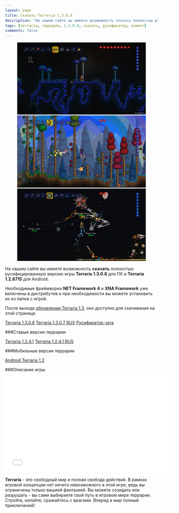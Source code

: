 ```yaml
---
layout: page
title: Скачать Terraria 1.3.0.8
description: "На нашем сайте вы имеете возможность скачать полностью русифицированную версию игры Terraria 1.3.0.8. Необходимые фреймворки NET Framework 4 и XNA Framework уже включены в дистрибутив и, при необходимости, Вы можете установить их из папки с игрой."
tags: [terraria, террария, 1.3.0.8, скачать, русификатор, клиент]
comments: false
---
```


<figure class="third">
	<a href="/images/posts/skachat-terraria/scr1_1280x720.jpg"><img src="/images/posts/skachat-terraria/scr1_600x337.jpg" alt=""></a>
	<a href="/images/posts/skachat-terraria/scr2_1280x720.jpg"><img src="/images/posts/skachat-terraria/scr2_600x337.jpg" alt=""></a>
	<a href="/images/posts/skachat-terraria/scr3_1280x720.jpg"><img src="/images/posts/skachat-terraria/scr3_600x337.jpg" alt=""></a>
</figure>

На нашем сайте вы имеете возможность **скачать** полностью русифицированную версию игры **Terraria 1.3.0.8** для ПК и **Terraria 1.2.6715** для Android.

Необходимые фреймворки **NET Framework 4** и **XNA Framework** уже включены в дистрибутив и при необходимости вы можете установить их из папки с игрой.

После выхода [обновления Terraria 1.3](http://fun.terraz.ru/terraria-1.3-novaya-zhizn.html), оно доступно для скачивания на этой странице.

<div markdown="0"><a href="http://files.terraria-z.ru/?file=YTo2OntzOjc6InNpdGVfaWQiO3M6MzoiNjM4IjtzOjg6ImZpbGVfdXJsIjtzOjM3OiJodHRwOi8vaS50ZXJyYXoucnUvVGVycmFyaWElMjAxLjMuZXhlIjtzOjk6ImZpbGVfbmFtZSI7czoxNjoiVGVycmFyaWEgMS4zLmV4ZSI7czo5OiJmaWxlX3R5cGUiO3M6NToic2V0dXAiO3M6OToiZmlsZV9zaXplIjtzOjg6IjgwNzQwMTY3IjtzOjY6InJhbmRvbSI7aToyMTEyMzk1MTczO30%2C" class="btn btn-success" rel="nofollow" target="_blank">Terraria 1.3.0.8</a>
<a href="http://files.terraria-z.ru/?file=YTo2OntzOjc6InNpdGVfaWQiO3M6MzoiNjM4IjtzOjg6ImZpbGVfdXJsIjtzOjQzOiJodHRwOi8vaS50ZXJyYXoucnUvVGVycmFyaWElMjAxLjMlMjBSVVMuZXhlIjtzOjk6ImZpbGVfbmFtZSI7czoyMDoiVGVycmFyaWEgMS4zIFJVUy5leGUiO3M6OToiZmlsZV90eXBlIjtzOjU6InNldHVwIjtzOjk6ImZpbGVfc2l6ZSI7czo4OiI3OTA0NzYzOCI7czo2OiJyYW5kb20iO2k6MjA4NTgyNjA2Nzt9" class="btn btn-success" rel="nofollow" target="_blank">Terraria 1.3.0.7 RUS</a>
<a href="http://files.terraria-z.ru/?file=YTo2OntzOjc6InNpdGVfaWQiO3M6MzoiNjM4IjtzOjg6ImZpbGVfdXJsIjtzOjc5OiJodHRwOi8vaS50ZXJyYXoucnUv0KLQtdGA0YDQsNGA0LjRjyDQoNGD0YHQuNGE0LjQutCw0YLQvtGAINCn0LDRgtCwIDEuMi4zLjEuemlwIjtzOjk6ImZpbGVfbmFtZSI7czo2MDoi0KLQtdGA0YDQsNGA0LjRjyDQoNGD0YHQuNGE0LjQutCw0YLQvtGAINCn0LDRgtCwIDEuMi4zLjEuemlwIjtzOjk6ImZpbGVfdHlwZSI7czo3OiJhcmNoaXZlIjtzOjk6ImZpbGVfc2l6ZSI7czo2OiIxNTc3MjkiO3M6NjoicmFuZG9tIjtpOjgyMjk0NTU3Njt9" class="btn btn-success" rel="nofollow" target="_blank">Русификатор чата</a></div>

###Старые версии террарии

<div markdown="0"><a href="http://files.terraria-z.ru/?file=YTo2OntzOjc6InNpdGVfaWQiO3M6MzoiNjM4IjtzOjg6ImZpbGVfdXJsIjtzOjM5OiJodHRwOi8vaS50ZXJyYXoucnUvVGVycmFyaWEgMS4yLjQuMS5leGUiO3M6OToiZmlsZV9uYW1lIjtzOjIwOiJUZXJyYXJpYSAxLjIuNC4xLmV4ZSI7czo5OiJmaWxlX3R5cGUiO3M6NToic2V0dXAiO3M6OToiZmlsZV9zaXplIjtzOjg6IjU0ODE0ODUyIjtzOjY6InJhbmRvbSI7aToxODYzMTU2MTU2O30%2C" class="btn btn-success" rel="nofollow" target="_blank">Terraria 1.2.4.1</a>
<a href="http://files.terraria-z.ru/?file=YTo2OntzOjc6InNpdGVfaWQiO3M6MzoiNjM4IjtzOjg6ImZpbGVfdXJsIjtzOjQzOiJodHRwOi8vaS50ZXJyYXoucnUvVGVycmFyaWEgMS4yLjQuMSBSVVMuZXhlIjtzOjk6ImZpbGVfbmFtZSI7czoyNDoiVGVycmFyaWEgMS4yLjQuMSBSVVMuZXhlIjtzOjk6ImZpbGVfdHlwZSI7czo1OiJzZXR1cCI7czo5OiJmaWxlX3NpemUiO3M6ODoiNTQ4MTMwMTQiO3M6NjoicmFuZG9tIjtpOjE4MTM5Mzg5MzU7fQ%2C%2C" class="btn btn-success" rel="nofollow" target="_blank">Terraria 1.2.4.1 RUS</a></div>

###Мобильные версии террарии
<div markdown="0"><a href="http://files.terraria-z.ru/?file=YTo2OntzOjc6InNpdGVfaWQiO3M6MzoiNjM4IjtzOjg6ImZpbGVfdXJsIjtzOjQ4OiJodHRwOi8vaS50ZXJyYXoucnUvQW5kcm9pZF90ZXJyYXJpYV8xLjIuNjcxNS56aXAiO3M6OToiZmlsZV9uYW1lIjtzOjI5OiJBbmRyb2lkX3RlcnJhcmlhXzEuMi42NzE1LnppcCI7czo5OiJmaWxlX3R5cGUiO3M6NzoiYXJjaGl2ZSI7czo5OiJmaWxlX3NpemUiO3M6ODoiODY0MTM3NTIiO3M6NjoicmFuZG9tIjtpOjEwNTc3NDQ1NTQ7fQ%2C%2C" class="btn btn-success" rel="nofollow" target="_blank">Android Terraria 1.2</a></div>

###Описание игры
<iframe width="560" height="315" src="//www.youtube.com/embed/E0scnF8pXfU" frameborder="0"> </iframe>

**Terraria** - это свободный мир и полная свобода действий. В рамках игровой концепции нет ничего невозможного в этой игре, ведь вы ограничены только вашией фантазией. Вы можете созидать или разрушать - вы сами выбираете свой путь в игровом мире террарии. Стройте, копайте, сражайтесь с врагами. Вперед в мир полный приключений!
